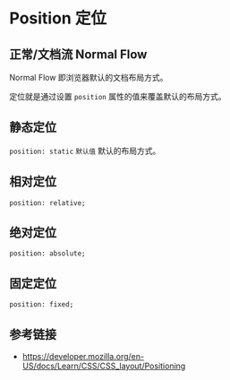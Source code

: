 # Position 定位

## 正常/文档流 Normal Flow
Normal Flow 即浏览器默认的文档布局方式。

定位就是通过设置 `position` 属性的值来覆盖默认的布局方式。

## 静态定位
`position: static` `默认值` 默认的布局方式。

## 相对定位
`position: relative;`

## 绝对定位
`position: absolute;`

## 固定定位
`position: fixed;`

## 参考链接
* https://developer.mozilla.org/en-US/docs/Learn/CSS/CSS_layout/Positioning
